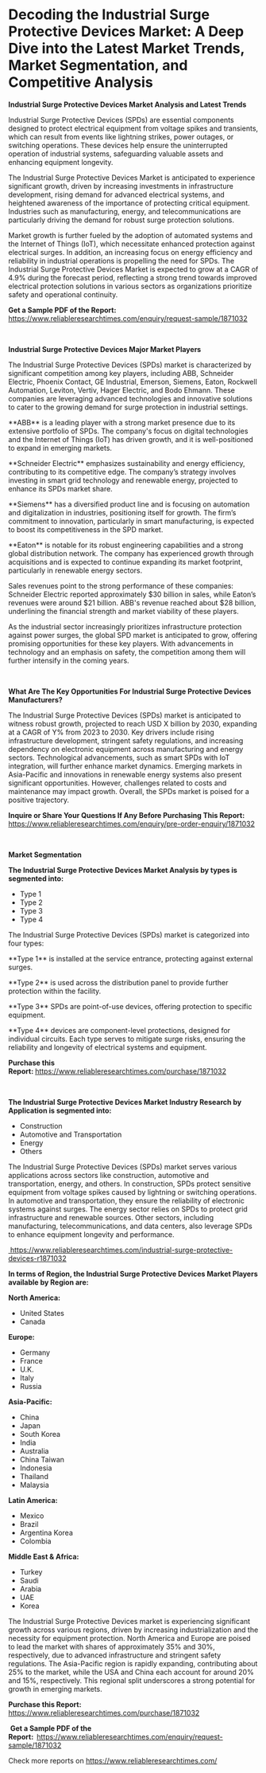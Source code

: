 <p><h1>Decoding the Industrial Surge Protective Devices Market: A Deep Dive into the Latest Market Trends, Market Segmentation, and Competitive Analysis</h1></p><p><strong>Industrial Surge Protective Devices Market Analysis and Latest Trends</strong></p>
<p><p>Industrial Surge Protective Devices (SPDs) are essential components designed to protect electrical equipment from voltage spikes and transients, which can result from events like lightning strikes, power outages, or switching operations. These devices help ensure the uninterrupted operation of industrial systems, safeguarding valuable assets and enhancing equipment longevity.</p><p>The Industrial Surge Protective Devices Market is anticipated to experience significant growth, driven by increasing investments in infrastructure development, rising demand for advanced electrical systems, and heightened awareness of the importance of protecting critical equipment. Industries such as manufacturing, energy, and telecommunications are particularly driving the demand for robust surge protection solutions.</p><p>Market growth is further fueled by the adoption of automated systems and the Internet of Things (IoT), which necessitate enhanced protection against electrical surges. In addition, an increasing focus on energy efficiency and reliability in industrial operations is propelling the need for SPDs. The Industrial Surge Protective Devices Market is expected to grow at a CAGR of 4.9% during the forecast period, reflecting a strong trend towards improved electrical protection solutions in various sectors as organizations prioritize safety and operational continuity.</p></p>
<p><strong>Get a Sample PDF of the Report:&nbsp;</strong> <a href="https://www.reliableresearchtimes.com/enquiry/request-sample/1871032?utm_campaign=3316&utm_medium=2&utm_source=Github&utm_content=ia&utm_term=07042025&utm_id=industrial-surge-protective-devices">https://www.reliableresearchtimes.com/enquiry/request-sample/1871032</a></p>
<p>&nbsp;</p>
<p><strong>Industrial Surge Protective Devices Major Market Players</strong></p>
<p><p>The Industrial Surge Protective Devices (SPDs) market is characterized by significant competition among key players, including ABB, Schneider Electric, Phoenix Contact, GE Industrial, Emerson, Siemens, Eaton, Rockwell Automation, Leviton, Vertiv, Hager Electric, and Bodo Ehmann. These companies are leveraging advanced technologies and innovative solutions to cater to the growing demand for surge protection in industrial settings.</p><p>**ABB** is a leading player with a strong market presence due to its extensive portfolio of SPDs. The company's focus on digital technologies and the Internet of Things (IoT) has driven growth, and it is well-positioned to expand in emerging markets.</p><p>**Schneider Electric** emphasizes sustainability and energy efficiency, contributing to its competitive edge. The company’s strategy involves investing in smart grid technology and renewable energy, projected to enhance its SPDs market share.</p><p>**Siemens** has a diversified product line and is focusing on automation and digitalization in industries, positioning itself for growth. The firm’s commitment to innovation, particularly in smart manufacturing, is expected to boost its competitiveness in the SPD market.</p><p>**Eaton** is notable for its robust engineering capabilities and a strong global distribution network. The company has experienced growth through acquisitions and is expected to continue expanding its market footprint, particularly in renewable energy sectors.</p><p>Sales revenues point to the strong performance of these companies: Schneider Electric reported approximately $30 billion in sales, while Eaton’s revenues were around $21 billion. ABB's revenue reached about $28 billion, underlining the financial strength and market viability of these players.</p><p>As the industrial sector increasingly prioritizes infrastructure protection against power surges, the global SPD market is anticipated to grow, offering promising opportunities for these key players. With advancements in technology and an emphasis on safety, the competition among them will further intensify in the coming years.</p></p>
<p>&nbsp;</p>
<p><strong>What Are The Key Opportunities For Industrial Surge Protective Devices Manufacturers?</strong></p>
<p><p>The Industrial Surge Protective Devices (SPDs) market is anticipated to witness robust growth, projected to reach USD X billion by 2030, expanding at a CAGR of Y% from 2023 to 2030. Key drivers include rising infrastructure development, stringent safety regulations, and increasing dependency on electronic equipment across manufacturing and energy sectors. Technological advancements, such as smart SPDs with IoT integration, will further enhance market dynamics. Emerging markets in Asia-Pacific and innovations in renewable energy systems also present significant opportunities. However, challenges related to costs and maintenance may impact growth. Overall, the SPDs market is poised for a positive trajectory.</p></p>
<p><strong>Inquire or Share Your Questions If Any Before Purchasing This Report:</strong> <a href="https://www.reliableresearchtimes.com/enquiry/pre-order-enquiry/1871032?utm_campaign=3316&utm_medium=2&utm_source=Github&utm_content=ia&utm_term=07042025&utm_id=industrial-surge-protective-devices">https://www.reliableresearchtimes.com/enquiry/pre-order-enquiry/1871032</a></p>
<p>&nbsp;</p>
<p><strong>Market Segmentation</strong></p>
<p><strong>The Industrial Surge Protective Devices Market Analysis by types is segmented into:</strong></p>
<p><ul><li>Type 1</li><li>Type 2</li><li>Type 3</li><li>Type 4</li></ul></p>
<p><p>The Industrial Surge Protective Devices (SPDs) market is categorized into four types: </p><p>**Type 1** is installed at the service entrance, protecting against external surges. </p><p>**Type 2** is used across the distribution panel to provide further protection within the facility. </p><p>**Type 3** SPDs are point-of-use devices, offering protection to specific equipment. </p><p>**Type 4** devices are component-level protections, designed for individual circuits. Each type serves to mitigate surge risks, ensuring the reliability and longevity of electrical systems and equipment.</p></p>
<p><strong>Purchase this Report:&nbsp;</strong><a href="https://www.reliableresearchtimes.com/purchase/1871032?utm_campaign=3316&utm_medium=2&utm_source=Github&utm_content=ia&utm_term=07042025&utm_id=industrial-surge-protective-devices">https://www.reliableresearchtimes.com/purchase/1871032</a></p>
<p>&nbsp;</p>
<p><strong>The Industrial Surge Protective Devices Market Industry Research by Application is segmented into:</strong></p>
<p><ul><li>Construction</li><li>Automotive and Transportation</li><li>Energy</li><li>Others</li></ul></p>
<p><p>The Industrial Surge Protective Devices (SPDs) market serves various applications across sectors like construction, automotive and transportation, energy, and others. In construction, SPDs protect sensitive equipment from voltage spikes caused by lightning or switching operations. In automotive and transportation, they ensure the reliability of electronic systems against surges. The energy sector relies on SPDs to protect grid infrastructure and renewable sources. Other sectors, including manufacturing, telecommunications, and data centers, also leverage SPDs to enhance equipment longevity and performance.</p></p>
<p><a href="https://www.reliableresearchtimes.com/industrial-surge-protective-devices-r1871032?utm_campaign=3316&utm_medium=2&utm_source=Github&utm_content=ia&utm_term=07042025&utm_id=industrial-surge-protective-devices">&nbsp;https://www.reliableresearchtimes.com/industrial-surge-protective-devices-r1871032</a></p>
<p><strong>In terms of Region, the Industrial Surge Protective Devices Market Players available by Region are:</strong></p>
<p>
    <p> <strong> North America: </strong>
        <ul>
            <li>United States</li>
            <li>Canada</li>
        </ul>
        </p> 
    <p> <strong> Europe: </strong>
        <ul>
            <li>Germany</li>
            <li>France</li>
            <li>U.K.</li>
            <li>Italy</li>
            <li>Russia</li>
        </ul>
        </p> 
    <p> <strong> Asia-Pacific: </strong>
        <ul>
            <li>China</li>
            <li>Japan</li>
            <li>South Korea</li>
            <li>India</li>
            <li>Australia</li>
            <li>China Taiwan</li>
            <li>Indonesia</li>
            <li>Thailand</li>
            <li>Malaysia</li>
        </ul>
        </p> 
    <p> <strong> Latin America: </strong>
        <ul>
            <li>Mexico</li>
            <li>Brazil</li>
            <li>Argentina Korea</li>
            <li>Colombia</li>
        </ul>
        </p> 
    <p> <strong> Middle East & Africa: </strong>
        <ul>
            <li>Turkey</li>
            <li>Saudi</li>
            <li>Arabia</li>
            <li>UAE</li>
            <li>Korea</li>
        </ul>
    </p>
    </p>
<p><p>The Industrial Surge Protective Devices market is experiencing significant growth across various regions, driven by increasing industrialization and the necessity for equipment protection. North America and Europe are poised to lead the market with shares of approximately 35% and 30%, respectively, due to advanced infrastructure and stringent safety regulations. The Asia-Pacific region is rapidly expanding, contributing about 25% to the market, while the USA and China each account for around 20% and 15%, respectively. This regional split underscores a strong potential for growth in emerging markets.</p></p>
<p><strong>Purchase this Report: </strong><a href="https://www.reliableresearchtimes.com/purchase/1871032?utm_campaign=3316&utm_medium=2&utm_source=Github&utm_content=ia&utm_term=07042025&utm_id=industrial-surge-protective-devices">https://www.reliableresearchtimes.com/purchase/1871032</a></p>
<p>&nbsp;<strong>Get a Sample PDF of the Report:&nbsp;&nbsp;</strong><a href="https://www.reliableresearchtimes.com/enquiry/request-sample/1871032?utm_campaign=3316&utm_medium=2&utm_source=Github&utm_content=ia&utm_term=07042025&utm_id=industrial-surge-protective-devices">https://www.reliableresearchtimes.com/enquiry/request-sample/1871032</a></p>
<p><strong></strong></p>
<p>Check more reports on <a href="https://www.reliableresearchtimes.com/?utm_campaign=3316&utm_medium=2&utm_source=Github&utm_content=ia&utm_term=07042025&utm_id=industrial-surge-protective-devices">https://www.reliableresearchtimes.com/</a></p>